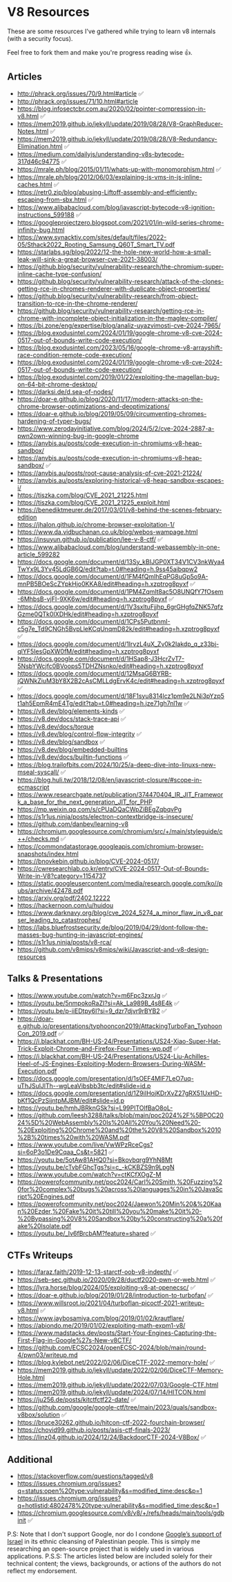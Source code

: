# V8 Resources

These are some resources I've gathered while trying to learn v8 internals (with a security focus).

Feel free to fork them and make you're progress reading wise 👍.

## Articles

- http://phrack.org/issues/70/9.html#article ✅
- http://phrack.org/issues/71/10.html#article
- https://blog.infosectcbr.com.au/2020/02/pointer-compression-in-v8.html ✅
- https://mem2019.github.io/jekyll/update/2019/08/28/V8-GraphReducer-Notes.html ✅
- https://mem2019.github.io/jekyll/update/2019/08/28/V8-Redundancy-Elimination.html ✅
- https://medium.com/dailyjs/understanding-v8s-bytecode-317d46c94775 ✅
- https://mrale.ph/blog/2015/01/11/whats-up-with-monomorphism.html ✅
- https://mrale.ph/blog/2012/06/03/explaining-js-vms-in-js-inline-caches.html ✅
- https://retr0.zip/blog/abusing-Liftoff-assembly-and-efficiently-escaping-from-sbx.html ✅
- https://www.alibabacloud.com/blog/javascript-bytecode-v8-ignition-instructions_599188 ✅
- https://googleprojectzero.blogspot.com/2021/01/in-wild-series-chrome-infinity-bug.html
- https://www.synacktiv.com/sites/default/files/2022-05/Sthack2022_Rooting_Samsung_Q60T_Smart_TV.pdf
- https://starlabs.sg/blog/2022/12-the-hole-new-world-how-a-small-leak-will-sink-a-great-browser-cve-2021-38003/
- https://github.blog/security/vulnerability-research/the-chromium-super-inline-cache-type-confusion/
- https://github.blog/security/vulnerability-research/attack-of-the-clones-getting-rce-in-chromes-renderer-with-duplicate-object-properties/
- https://github.blog/security/vulnerability-research/from-object-transition-to-rce-in-the-chrome-renderer/
- https://github.blog/security/vulnerability-research/getting-rce-in-chrome-with-incomplete-object-initialization-in-the-maglev-compiler/
- https://bi.zone/eng/expertise/blog/analiz-uyazvimosti-cve-2024-7965/
- https://blog.exodusintel.com/2024/01/19/google-chrome-v8-cve-2024-0517-out-of-bounds-write-code-execution/
- https://blog.exodusintel.com/2023/05/16/google-chrome-v8-arrayshift-race-condition-remote-code-execution/
- https://blog.exodusintel.com/2024/01/19/google-chrome-v8-cve-2024-0517-out-of-bounds-write-code-execution/
- https://blog.exodusintel.com/2019/01/22/exploiting-the-magellan-bug-on-64-bit-chrome-desktop/
- https://darksi.de/d.sea-of-nodes/
- https://doar-e.github.io/blog/2020/11/17/modern-attacks-on-the-chrome-browser-optimizations-and-deoptimizations/
- https://doar-e.github.io/blog/2019/05/09/circumventing-chromes-hardening-of-typer-bugs/
- https://www.zerodayinitiative.com/blog/2024/5/2/cve-2024-2887-a-pwn2own-winning-bug-in-google-chrome
- https://anvbis.au/posts/code-execution-in-chromiums-v8-heap-sandbox/
- https://anvbis.au/posts/code-execution-in-chromiums-v8-heap-sandbox/ ✅
- https://anvbis.au/posts/root-cause-analysis-of-cve-2021-21224/
- https://anvbis.au/posts/exploring-historical-v8-heap-sandbox-escapes-i/
- https://tiszka.com/blog/CVE_2021_21225.html
- https://tiszka.com/blog/CVE_2021_21225_exploit.html
- https://benediktmeurer.de/2017/03/01/v8-behind-the-scenes-february-edition
- https://jhalon.github.io/chrome-browser-exploitation-1/
- https://www.da.vidbuchanan.co.uk/blog/webos-wampage.html
- https://insuyun.github.io/publication/lee-v-8-ctf/ ✅
- https://www.alibabacloud.com/blog/understand-webassembly-in-one-article_599282
- https://docs.google.com/document/d/13Sy_kBIJGP0XT34V1CV3nkWya4TwYx9L3Yv45LdGB6Q/edit?tab=t.0#heading=h.9ss45aibqpw2
- https://docs.google.com/document/d/1FM4fQmIhEqPG8uGp5o9A-mnPB5BOeScZYpkHjo0KKA8/edit#heading=h.xzptrog8pyxf ✅
- https://docs.google.com/document/d/1PM4Zqmlt8ac5O8UNQfY7fOsem-6MhbsB-vjFI-9XK6w/edit#heading=h.xzptrog8pyxf ✅
- https://docs.google.com/document/d/1V3sxltuFjjhp_6grGHgfqZNK57qfzGzme0QTk0IXDHk/edit#heading=h.xzptrog8pyxf
- https://docs.google.com/document/d/1CPs5PutbnmI-c5g7e_Td9CNGh5BvpLleKCqUnqmD82k/edit#heading=h.xzptrog8pyxf ✅
- https://docs.google.com/document/d/1IrvzL4uX_Zv0k2Iakdp_q_z33bj-qlYF5IesGpXW0fM/edit#heading=h.xzptrog8pyxf
- https://docs.google.com/document/d/1HSap8-J3HcrZvT7-5NsbYWcjfc0BVoops5TDHZNsnko/edit#heading=h.xzptrog8pyxf
- https://docs.google.com/document/d/12MsaG6BYRB-jQWNkZiuM3bY8X2B2cAsCMLLdgErvK4c/edit#heading=h.xzptrog8pyxf ✅
- https://docs.google.com/document/d/18F1syu8314lcz1pm9e2LNi3pYzp5t1ah5EpmR4mE4Tg/edit?tab=t.0#heading=h.jze71gh7nl1w ✅
- https://v8.dev/blog/elements-kinds ✅
- https://v8.dev/docs/stack-trace-api ✅
- https://v8.dev/docs/torque
- https://v8.dev/blog/control-flow-integrity ✅
- https://v8.dev/blog/sandbox ✅
- https://v8.dev/blog/embedded-builtins
- https://v8.dev/docs/builtin-functions ✅
- https://blog.trailofbits.com/2024/10/25/a-deep-dive-into-linuxs-new-mseal-syscall/ ✅
- https://blog.huli.tw/2018/12/08/en/javascript-closure/#scope-in-ecmascript
- https://www.researchgate.net/publication/374470404_IR_JIT_Framework_a_base_for_the_next_generation_JIT_for_PHP
- https://mp.weixin.qq.com/s/cPUaDQaCWpZiBEgZqbqvPg
- https://s1r1us.ninja/posts/electron-contextbridge-is-insecure/
- https://github.com/danbev/learning-v8
- https://chromium.googlesource.com/chromium/src/+/main/styleguide/c++/checks.md ✅
- https://commondatastorage.googleapis.com/chromium-browser-snapshots/index.html
- https://bnovkebin.github.io/blog/CVE-2024-0517/
- https://cwresearchlab.co.kr/entry/CVE-2024-0517-Out-of-Bounds-Write-in-V8?category=1154737
- https://static.googleusercontent.com/media/research.google.com/ko//pubs/archive/42478.pdf
- https://arxiv.org/pdf/2402.12222
- https://hackernoon.com/u/huidou
- https://www.darknavy.org/blog/cve_2024_5274_a_minor_flaw_in_v8_parser_leading_to_catastrophes/
- https://labs.bluefrostsecurity.de/blog/2019/04/29/dont-follow-the-masses-bug-hunting-in-javascript-engines/
- https://s1r1us.ninja/posts/v8-rca/
- https://github.com/v8mips/v8mips/wiki/Javascript-and-v8-design-resources

## Talks & Presentations

- https://www.youtube.com/watch?v=m6Fpc3zxrJg ✅
- https://youtu.be/5nmpokoRaZI?si=Ak_La989B_4s8E4k ✅
- https://youtu.be/p-iiEDtpy6I?si=9_dzr7djvr9rBYB2 ✅
- https://doar-e.github.io/presentations/typhooncon2019/AttackingTurboFan_TyphoonCon_2019.pdf ✅
- https://i.blackhat.com/BH-US-24/Presentations/US24-Xiao-Super-Hat-Trick-Exploit-Chrome-and-Firefox-Four-Times-wp.pdf ✅
- https://i.blackhat.com/BH-US-24/Presentations/US24-Liu-Achilles-Heel-of-JS-Engines-Exploiting-Modern-Browsers-During-WASM-Execution.pdf
- https://docs.google.com/presentation/d/1sOEF4MlF7LeO7uq-uThJSulJlTh--wgLeaVibsbb3tc/edit#slide=id.p
- https://docs.google.com/presentation/d/1Z9iIHojKDrXvZ27gRX51UxHD-bKf1QcPzSijntpMJBM/edit#slide=id.p
- https://youtu.be/hmhJBRknGSk?si=L99PITOlfBaO8oL-
- https://github.com/leesh3288/talks/blob/main/poc2024%2F%5BPOC2024%5D%20WebAssembly%20Is%20All%20You%20Need%20-%20Exploiting%20Chrome%20and%20the%20V8%20Sandbox%2010%2B%20times%20with%20WASM.pdf
- https://www.youtube.com/live/VwWPzRceCgs?si=6oP3o1De9Cqaa_Cs&t=5821 ✅
- https://youtu.be/5otAw81AHQ0?si=Bkovbqrg9YhN8Mt
- https://youtu.be/cTvbFGhcTgs?si=c_-kCKBZS9n9LpgN
- https://www.youtube.com/watch?v=ctKCfXOgZ-M
- https://powerofcommunity.net/poc2024/Carl%20Smith,%20Fuzzing%20for%20complex%20bugs%20across%20languages%20in%20JavaScript%20Engines.pdf
- https://powerofcommunity.net/poc2024/Jaewon%20Min%20&%20Kaan%20Ezder,%20Fake%20it%20till%20you%20make%20it%20-%20Bypassing%20V8%20Sandbox%20by%20constructing%20a%20fake%20Isolate.pdf
- https://youtu.be/_Iv6fBrcbAM?feature=shared ✅

## CTFs Writeups

- https://faraz.faith/2019-12-13-starctf-oob-v8-indepth/ ✅
- https://seb-sec.github.io/2020/09/28/ductf2020-pwn-or-web.html ✅
- https://lyra.horse/blog/2024/05/exploiting-v8-at-openecsc/ ✅
- https://doar-e.github.io/blog/2019/01/28/introduction-to-turbofan/ ✅
- https://www.willsroot.io/2021/04/turboflan-picoctf-2021-writeup-v8.html ✅
- https://www.jaybosamiya.com/blog/2019/01/02/krautflare/
- https://abiondo.me/2019/01/02/exploiting-math-expm1-v8/
- https://www.madstacks.dev/posts/Start-Your-Engines-Capturing-the-First-Flag-in-Google%27s-New-v8CTF/
- https://github.com/ECSC2024/openECSC-2024/blob/main/round-4/pwn03/writeup.md
- https://blog.kylebot.net/2022/02/06/DiceCTF-2022-memory-hole/ ✅
- https://mem2019.github.io/jekyll/update/2022/02/06/DiceCTF-Memory-Hole.html
- https://mem2019.github.io/jekyll/update/2022/07/03/Google-CTF.html
- https://mem2019.github.io/jekyll/update/2024/07/14/HITCON.html
- https://ju256.de/posts/kitctfctf22-date/ ✅
- https://github.com/google/google-ctf/tree/main/2023/quals/sandbox-v8box/solution ✅
- https://bruce30262.github.io/hitcon-ctf-2022-fourchain-browser/
- https://chovid99.github.io/posts/asis-ctf-finals-2023/
- https://linz04.github.io/2024/12/24/BackdoorCTF-2024-V8Box/ ✅

## Additional

- https://stackoverflow.com/questions/tagged/v8
- https://issues.chromium.org/issues?q=status:open%20type:vulnerability&s=modified_time:desc&p=1
- https://issues.chromium.org/issues?q=hotlistid:4802478%20type:vulnerability&s=modified_time:desc&p=1
- https://chromium.googlesource.com/v8/v8/+/refs/heads/main/tools/gdbinit ✅

P.S: Note that I don't support Google, nor do I condone [Google’s support of Israel](https://www.aljazeera.com/news/2024/4/23/what-is-project-nimbus-and-why-are-google-workers-protesting-israel-deal) in its ethnic cleansing of Palestinian people. This is simply me researching an open-source project that is widely used in various applications.
P.S.S: The articles listed below are included solely for their technical content; the views, backgrounds, or actions of the authors do not reflect my endorsement.
